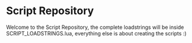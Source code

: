 # Script Repository
Welcome to the Script Repository, the complete loadstrings will be inside SCRIPT_LOADSTRINGS.lua, everything else is about creating the scripts :)
